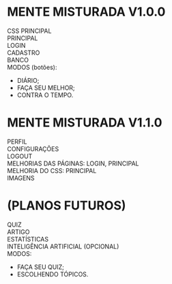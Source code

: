 # MENTE MISTURADA V1.0.0
CSS PRINCIPAL <br>
PRINCIPAL <br>
LOGIN <br>
CADASTRO <br>
BANCO <br>
MODOS (botões): <br>
- DIÁRIO; <br>
- FAÇA SEU MELHOR; <br>
- CONTRA O TEMPO. <br>

# MENTE MISTURADA V1.1.0
PERFIL <br>
CONFIGURAÇÕES <br>
LOGOUT <br>
MELHORIAS DAS PÁGINAS: LOGIN, PRINCIPAL<br>
MELHORIA DO CSS: PRINCIPAL<br>
IMAGENS <br>

# (PLANOS FUTUROS)
QUIZ <br>
ARTIGO <br>
ESTATÍSTICAS <br>
INTELIGÊNCIA ARTIFICIAL (OPCIONAL) <br>
MODOS: <br>
- FAÇA SEU QUIZ; <br>
- ESCOLHENDO TÓPICOS. <br>
